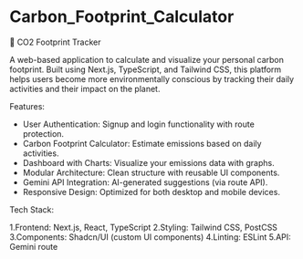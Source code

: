 # Carbon_Footprint_Calculator

🌱 CO2 Footprint Tracker

  A web-based application to calculate and visualize your personal carbon footprint. Built using Next.js, TypeScript, and Tailwind CSS, this platform helps users become more environmentally conscious by tracking their daily activities and their impact on the planet.


 Features:

- User Authentication: Signup and login functionality with route protection.
- Carbon Footprint Calculator: Estimate emissions based on daily activities.
-  Dashboard with Charts: Visualize your emissions data with graphs.
-  Modular Architecture: Clean structure with reusable UI components.
-  Gemini API Integration: AI-generated suggestions (via route API).
- Responsive Design: Optimized for both desktop and mobile devices.

 Tech Stack:

1.Frontend: Next.js, React, TypeScript
2.Styling: Tailwind CSS, PostCSS
3.Components: Shadcn/UI (custom UI components)
4.Linting: ESLint
5.API: Gemini route
